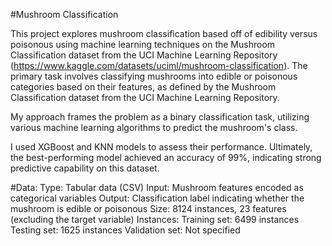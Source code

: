 #Mushroom Classification

This project explores mushroom classification based off of edibility versus poisonous using machine learning techniques on the Mushroom Classification dataset from the UCI Machine Learning Repository (https://www.kaggle.com/datasets/uciml/mushroom-classification).
The primary task involves classifying mushrooms into edible or poisonous categories based on their features, as defined by the Mushroom Classification dataset from the UCI Machine Learning Repository.

My approach frames the problem as a binary classification task, utilizing various machine learning algorithms to predict the mushroom's class.

I used XGBoost and KNN models to assess their performance. Ultimately, the best-performing model achieved an accuracy of 99%, indicating strong predictive capability on this dataset.

#Data:
Type: Tabular data (CSV)
Input: Mushroom features encoded as categorical variables
Output: Classification label indicating whether the mushroom is edible or poisonous
Size: 8124 instances, 23 features (excluding the target variable)
Instances:
Training set: 6499 instances
Testing set: 1625 instances
Validation set: Not specified

